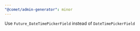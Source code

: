 ```yaml
---
"@comet/admin-generator": minor
---
```


Use `Future_DateTimePickerField` instead of `DateTimePickerField`
